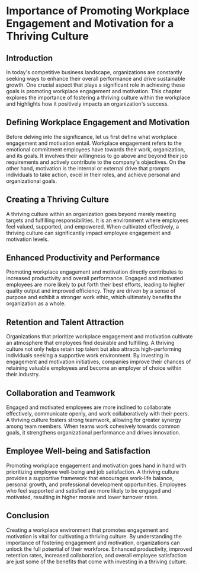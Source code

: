 # Importance of Promoting Workplace Engagement and Motivation for a Thriving Culture

## Introduction

In today's competitive business landscape, organizations are constantly seeking ways to enhance their overall performance and drive sustainable growth. One crucial aspect that plays a significant role in achieving these goals is promoting workplace engagement and motivation. This chapter explores the importance of fostering a thriving culture within the workplace and highlights how it positively impacts an organization's success.

## Defining Workplace Engagement and Motivation

Before delving into the significance, let us first define what workplace engagement and motivation entail. Workplace engagement refers to the emotional commitment employees have towards their work, organization, and its goals. It involves their willingness to go above and beyond their job requirements and actively contribute to the company's objectives. On the other hand, motivation is the internal or external drive that prompts individuals to take action, excel in their roles, and achieve personal and organizational goals.

## Creating a Thriving Culture

A thriving culture within an organization goes beyond merely meeting targets and fulfilling responsibilities. It is an environment where employees feel valued, supported, and empowered. When cultivated effectively, a thriving culture can significantly impact employee engagement and motivation levels.

## Enhanced Productivity and Performance

Promoting workplace engagement and motivation directly contributes to increased productivity and overall performance. Engaged and motivated employees are more likely to put forth their best efforts, leading to higher quality output and improved efficiency. They are driven by a sense of purpose and exhibit a stronger work ethic, which ultimately benefits the organization as a whole.

## Retention and Talent Attraction

Organizations that prioritize workplace engagement and motivation cultivate an atmosphere that employees find desirable and fulfilling. A thriving culture not only helps retain top talent but also attracts high-performing individuals seeking a supportive work environment. By investing in engagement and motivation initiatives, companies improve their chances of retaining valuable employees and become an employer of choice within their industry.

## Collaboration and Teamwork

Engaged and motivated employees are more inclined to collaborate effectively, communicate openly, and work collaboratively with their peers. A thriving culture fosters strong teamwork, allowing for greater synergy among team members. When teams work cohesively towards common goals, it strengthens organizational performance and drives innovation.

## Employee Well-being and Satisfaction

Promoting workplace engagement and motivation goes hand in hand with prioritizing employee well-being and job satisfaction. A thriving culture provides a supportive framework that encourages work-life balance, personal growth, and professional development opportunities. Employees who feel supported and satisfied are more likely to be engaged and motivated, resulting in higher morale and lower turnover rates.

## Conclusion

Creating a workplace environment that promotes engagement and motivation is vital for cultivating a thriving culture. By understanding the importance of fostering engagement and motivation, organizations can unlock the full potential of their workforce. Enhanced productivity, improved retention rates, increased collaboration, and overall employee satisfaction are just some of the benefits that come with investing in a thriving culture.

